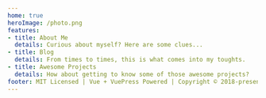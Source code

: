 ```yaml
---
home: true
heroImage: /photo.png
features:
- title: About Me
  details: Curious about myself? Here are some clues...
- title: Blog
  details: From times to times, this is what comes into my toughts.
- title: Awesome Projects
  details: How about getting to know some of those awesome projects?
footer: MIT Licensed | Vue + VuePress Powered | Copyright © 2018-present Hugo Benício
---
```

